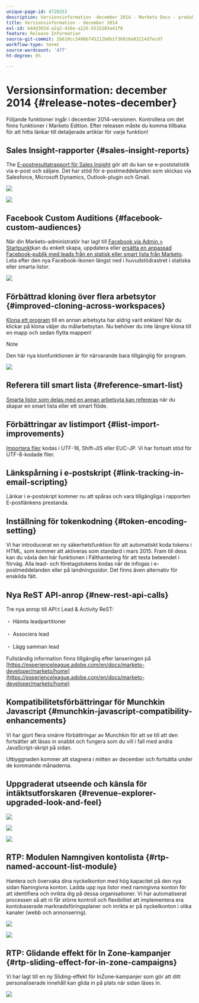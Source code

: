 ```yaml
---
unique-page-id: 4720253
description: Versionsinformation -december 2014 - Marketo Docs - produktdokumentation
title: Versionsinformation - december 2014
exl-id: b4dd365d-a2a2-416e-a226-5515203a41f8
feature: Release Information
source-git-commit: 2b610cc3486b745212b0b1f36018a83214d7ecd7
workflow-type: tm+mt
source-wordcount: '477'
ht-degree: 0%

---
```


# Versionsinformation: december 2014 {#release-notes-december}

Följande funktioner ingår i december 2014-versionen. Kontrollera om det finns funktioner i Marketo Edition. Efter releasen måste du komma tillbaka för att hitta länkar till detaljerade artiklar för varje funktion!

## Sales Insight-rapporter {#sales-insight-reports}

The [E-postresultatrapport för Sales Insight](/help/marketo/product-docs/marketo-sales-insight/msi-for-salesforce/features/performance-reports/sales-insight-email-performance-report.md) gör att du kan se e-poststatistik via e-post och säljare. Det har stöd för e-postmeddelanden som skickas via Salesforce, Microsoft Dynamics, Outlook-plugin och Gmail.

![](assets/image2014-12-5-11-3a5-3a46.png)

![](assets/image2014-12-5-11-3a5-3a55.png)

## Facebook Custom Auditions {#facebook-custom-audiences}

När din Marketo-administratör har lagt till [Facebook via Admin > Startpunkt](/help/marketo/product-docs/demand-generation/ad-network-integrations/add-facebook-custom-audiences-as-a-launchpoint-service.md)kan du enkelt skapa, uppdatera eller [ersätta en anpassad Facebook-publik med leads från en statisk eller smart lista från Marketo](/help/marketo/product-docs/demand-generation/facebook/create-a-custom-audience-in-facebook.md). Leta efter den nya Facebook-ikonen längst ned i huvudstödrastret i statiska eller smarta listor.

![](assets/image2014-12-5-11-3a6-3a28.png)

## Förbättrad kloning över flera arbetsytor  {#improved-cloning-across-workspaces}

[Klona ett program](/help/marketo/product-docs/core-marketo-concepts/programs/working-with-programs/clone-a-program.md) till en annan arbetsyta har aldrig varit enklare! När du klickar på klona väljer du målarbetsytan. Nu behöver du inte längre klona till en mapp och sedan flytta mappen!

>[!NOTE]
>
>Den här nya klonfunktionen är för närvarande bara tillgänglig för program.

![](assets/image2014-12-5-11-3a7-3a13.png)

## Referera till smart lista {#reference-smart-list}

[Smarta listor som delas med en annan arbetsyta kan refereras](/help/marketo/product-docs/core-marketo-concepts/smart-lists-and-static-lists/using-smart-lists/reference-a-list-or-smart-list-across-workspaces.md) när du skapar en smart lista eller ett smart flöde.

## Förbättringar av listimport {#list-import-improvements}

[Importera filer](/help/marketo/getting-started/quick-wins/import-a-list-of-people.md) kodas i UTF-16, Shift-JIS eller EUC-JP. Vi har fortsatt stöd för UTF-8-kodade filer.

## Länkspårning i e-postskript {#link-tracking-in-email-scripting}

Länkar i e-postskript kommer nu att spåras och vara tillgängliga i rapporten E-postlänkens prestanda.

## Inställning för tokenkodning {#token-encoding-setting}

Vi har introducerat en ny säkerhetsfunktion för att automatiskt koda tokens i HTML, som kommer att aktiveras som standard i mars 2015. Fram till dess kan du växla den här funktionen i Fälthantering för att testa beteendet i förväg. Alla lead- och företagstokens kodas när de infogas i e-postmeddelanden eller på landningssidor. Det finns även alternativ för enskilda fält.

## Nya ReST API-anrop {#new-rest-api-calls}

Tre nya anrop till API:t Lead &amp; Activity ReST:

・ Hämta leadpartitioner

・ Associera lead

・ Lägg samman lead

Fullständig information finns tillgänglig efter lanseringen på [https://experienceleague.adobe.com/en/docs/marketo-developer/marketo/home](https://experienceleague.adobe.com/en/docs/marketo-developer/marketo/home)

## Kompatibilitetsförbättringar för Munchkin Javascript {#munchkin-javascript-compatibility-enhancements}

Vi har gjort flera smärre förbättringar av Munchkin för att se till att den fortsätter att läsas in snabbt och fungera som du vill i fall med andra JavaScript-skript på sidan.

Utbyggnaden kommer att stagnera i mitten av december och fortsätta under de kommande månaderna.

## Uppgraderat utseende och känsla för intäktsutforskaren {#revenue-explorer-upgraded-look-and-feel}

![](assets/image2014-12-5-11-3a8-3a4.png)

![](assets/image2014-12-5-11-3a8-3a14.png)

![](assets/image2014-12-5-11-3a8-3a36.png)

## RTP: Modulen Namngiven kontolista {#rtp-named-account-list-module}

Hantera och övervaka dina nyckelkonton med hög kapacitet på den nya sidan Namngivna konton. Ladda upp nya listor med namngivna konton för att identifiera och inrikta dig på dessa organisationer. Vi har automatiserat processen så att ni får större kontroll och flexibilitet att implementera era kontobaserade marknadsföringsplaner och inrikta er på nyckelkonton i olika kanaler (webb och annonsering).

![](assets/image2014-12-5-11-3a8-3a56.png)

![](assets/image2014-12-5-11-3a9-3a10.png)

## RTP: Glidande effekt för In Zone-kampanjer {#rtp-sliding-effect-for-in-zone-campaigns}

Vi har lagt till en ny Sliding-effekt för InZone-kampanjer som gör att ditt personaliserade innehåll kan glida in på plats när sidan läses in.

![](assets/image2014-12-5-11-3a9-3a34.png)
